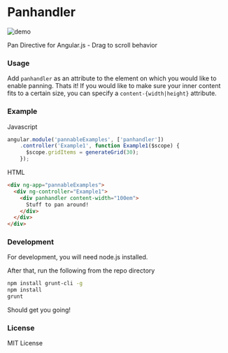 Panhandler
==================

![demo](http://nnnnathann.github.io/angular-panhandler/images/demo.gif)

Pan Directive for Angular.js - Drag to scroll behavior

### Usage

Add ```panhandler``` as an attribute to the element on which you would like to enable panning.  Thats it!  If you would like to make sure your inner content fits to a certain size, you can specify a ```content-{width|height}``` attribute.

### Example

Javascript

```javascript
angular.module('pannableExamples', ['panhandler'])
    .controller('Example1', function Example1($scope) {
      $scope.gridItems = generateGrid(30);
    });
```

HTML

```html
<div ng-app="pannableExamples">
  <div ng-controller="Example1">
    <div panhandler content-width="100em">
      Stuff to pan around!
    </div>
  </div>
</div>
```

### Development

For development, you will need node.js installed.

After that, run the following from the repo directory

```bash
npm install grunt-cli -g
npm install
grunt
```

Should get you going!


### License

MIT License
